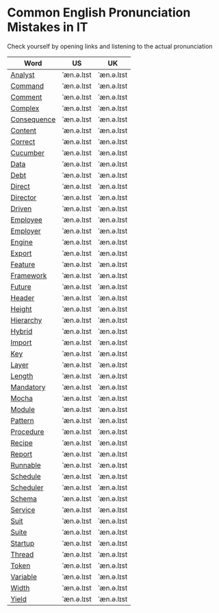 # Common English Pronunciation Mistakes in IT

Check yourself by opening links and listening to the actual pronunciation

Word | US | UK
------------ | ------------- | -------------
[Analyst](https://dictionary.cambridge.org/us/dictionary/english/analyst) | ˈæn.ə.lɪst | ˈæn.ə.lɪst |
[Command](https://dictionary.cambridge.org/us/dictionary/english/command) | ˈæn.ə.lɪst | ˈæn.ə.lɪst |
[Comment](https://dictionary.cambridge.org/us/dictionary/english/comment) | ˈæn.ə.lɪst | ˈæn.ə.lɪst |
[Complex](https://dictionary.cambridge.org/us/dictionary/english/complex) | ˈæn.ə.lɪst | ˈæn.ə.lɪst |
[Consequence](https://dictionary.cambridge.org/us/dictionary/english/consequence) | ˈæn.ə.lɪst | ˈæn.ə.lɪst |
[Content](https://dictionary.cambridge.org/us/dictionary/english/content) | ˈæn.ə.lɪst | ˈæn.ə.lɪst |
[Correct](https://dictionary.cambridge.org/us/dictionary/english/correct) | ˈæn.ə.lɪst | ˈæn.ə.lɪst |
[Cucumber](https://dictionary.cambridge.org/us/dictionary/english/cucumber) | ˈæn.ə.lɪst | ˈæn.ə.lɪst |
[Data](https://dictionary.cambridge.org/us/dictionary/english/data) | ˈæn.ə.lɪst | ˈæn.ə.lɪst |
[Debt](https://dictionary.cambridge.org/us/dictionary/english/debt) | ˈæn.ə.lɪst | ˈæn.ə.lɪst |
[Direct](https://dictionary.cambridge.org/us/dictionary/english/direct) | ˈæn.ə.lɪst | ˈæn.ə.lɪst |
[Director](https://dictionary.cambridge.org/us/dictionary/english/director) | ˈæn.ə.lɪst | ˈæn.ə.lɪst |
[Driven](https://dictionary.cambridge.org/us/dictionary/english/driven) | ˈæn.ə.lɪst | ˈæn.ə.lɪst |
[Employee](https://dictionary.cambridge.org/us/dictionary/english/employee) | ˈæn.ə.lɪst | ˈæn.ə.lɪst |
[Employer](https://dictionary.cambridge.org/us/dictionary/english/employer) | ˈæn.ə.lɪst | ˈæn.ə.lɪst |
[Engine](https://dictionary.cambridge.org/us/dictionary/english/engine) | ˈæn.ə.lɪst | ˈæn.ə.lɪst |
[Export](https://dictionary.cambridge.org/us/dictionary/english/export) | ˈæn.ə.lɪst | ˈæn.ə.lɪst |
[Feature](https://dictionary.cambridge.org/us/dictionary/english/feature) | ˈæn.ə.lɪst | ˈæn.ə.lɪst |
[Framework](https://dictionary.cambridge.org/us/dictionary/english/framework) | ˈæn.ə.lɪst | ˈæn.ə.lɪst |
[Future](https://dictionary.cambridge.org/us/dictionary/english/future) | ˈæn.ə.lɪst | ˈæn.ə.lɪst |
[Header](https://dictionary.cambridge.org/us/dictionary/english/header) | ˈæn.ə.lɪst | ˈæn.ə.lɪst |
[Height](https://dictionary.cambridge.org/us/dictionary/english/height) | ˈæn.ə.lɪst | ˈæn.ə.lɪst |
[Hierarchy](https://dictionary.cambridge.org/us/dictionary/english/hierarchy) | ˈæn.ə.lɪst | ˈæn.ə.lɪst |
[Hybrid](https://dictionary.cambridge.org/us/dictionary/english/hybrid) | ˈæn.ə.lɪst | ˈæn.ə.lɪst |
[Import](https://dictionary.cambridge.org/us/dictionary/english/import) | ˈæn.ə.lɪst | ˈæn.ə.lɪst |
[Key](https://dictionary.cambridge.org/us/dictionary/english/key) | ˈæn.ə.lɪst | ˈæn.ə.lɪst |
[Layer](https://dictionary.cambridge.org/us/dictionary/english/layer) | ˈæn.ə.lɪst | ˈæn.ə.lɪst |
[Length](https://dictionary.cambridge.org/us/dictionary/english/length) | ˈæn.ə.lɪst | ˈæn.ə.lɪst |
[Mandatory](https://dictionary.cambridge.org/us/dictionary/english/mandatory) | ˈæn.ə.lɪst | ˈæn.ə.lɪst |
[Mocha](https://dictionary.cambridge.org/us/dictionary/english/mocha) | ˈæn.ə.lɪst | ˈæn.ə.lɪst |
[Module](https://dictionary.cambridge.org/us/dictionary/english/module) | ˈæn.ə.lɪst | ˈæn.ə.lɪst |
[Pattern](https://dictionary.cambridge.org/us/dictionary/english/pattern) | ˈæn.ə.lɪst | ˈæn.ə.lɪst |
[Procedure](https://dictionary.cambridge.org/us/dictionary/english/procedure) | ˈæn.ə.lɪst | ˈæn.ə.lɪst |
[Recipe](https://dictionary.cambridge.org/us/dictionary/english/recipe) | ˈæn.ə.lɪst | ˈæn.ə.lɪst |
[Report](https://dictionary.cambridge.org/us/dictionary/english/report) | ˈæn.ə.lɪst | ˈæn.ə.lɪst |
[Runnable](https://www.merriam-webster.com/dictionary/runnable) | ˈæn.ə.lɪst | ˈæn.ə.lɪst |
[Schedule](https://dictionary.cambridge.org/us/dictionary/english/schedule) | ˈæn.ə.lɪst | ˈæn.ə.lɪst |
[Scheduler](https://dictionary.cambridge.org/us/dictionary/english/scheduler) | ˈæn.ə.lɪst | ˈæn.ə.lɪst |
[Schema](https://dictionary.cambridge.org/us/dictionary/english/schema) | ˈæn.ə.lɪst | ˈæn.ə.lɪst |
[Service](https://dictionary.cambridge.org/us/dictionary/english/service) | ˈæn.ə.lɪst | ˈæn.ə.lɪst |
[Suit](https://dictionary.cambridge.org/us/dictionary/english/suit) | ˈæn.ə.lɪst | ˈæn.ə.lɪst |
[Suite](https://dictionary.cambridge.org/us/dictionary/english/suite) | ˈæn.ə.lɪst | ˈæn.ə.lɪst |
[Startup](https://dictionary.cambridge.org/us/dictionary/english/start-up) | ˈæn.ə.lɪst | ˈæn.ə.lɪst |
[Thread](https://dictionary.cambridge.org/us/dictionary/english/thread) | ˈæn.ə.lɪst | ˈæn.ə.lɪst |
[Token](https://dictionary.cambridge.org/us/dictionary/english/token) | ˈæn.ə.lɪst | ˈæn.ə.lɪst |
[Variable](https://dictionary.cambridge.org/us/dictionary/english/variable) | ˈæn.ə.lɪst | ˈæn.ə.lɪst |
[Width](https://dictionary.cambridge.org/us/dictionary/english/width) | ˈæn.ə.lɪst | ˈæn.ə.lɪst |
[Yield](https://dictionary.cambridge.org/us/dictionary/english/yield) | ˈæn.ə.lɪst | ˈæn.ə.lɪst |